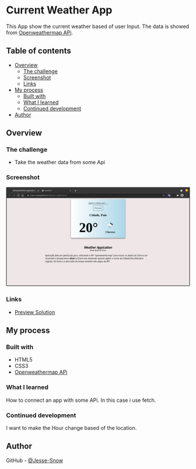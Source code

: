 # Current Weather App

This App show the current weather based of user Input. The data is showed from [Openweathermap APi](https://openweathermap.org/current).

## Table of contents

- [Overview](#overview)
  - [The challenge](#the-challenge)
  - [Screenshot](#screenshot)
  - [Links](#links)
- [My process](#my-process)
  - [Built with](#built-with)
  - [What I learned](#what-i-learned)
  - [Continued development](#continued-development)
- [Author](#author)

## Overview

### The challenge

- Take the weather data from some Api

### Screenshot

![](./screenshot.png)


### Links

- [Preview Solution](https://jesse-snow.github.io/Weather-application/)

## My process

### Built with

- HTML5
- CSS3
- [Openweathermap APi](https://openweathermap.org/current)

### What I learned

How to connect an app with some APi. In this case i use fetch.

### Continued development

I want to make the Hour change based of the location.

## Author

GitHub - [@Jesse-Snow](https://github.com/Jesse-Snow)
